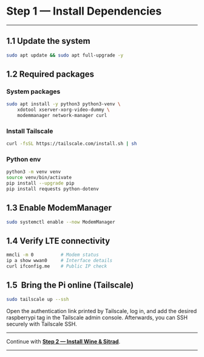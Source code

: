 
# Step 1 — Install Dependencies

---

## 1.1 Update the system

```bash
sudo apt update && sudo apt full-upgrade -y
```

## 1.2 Required packages

### System packages

```bash
sudo apt install -y python3 python3-venv \
    xdotool xserver-xorg-video-dummy \
    modemmanager network-manager curl
```

### Install Tailscale

```bash
curl -fsSL https://tailscale.com/install.sh | sh
```

### Python env

```bash
python3 -m venv venv
source venv/bin/activate
pip install --upgrade pip
pip install requests python-dotenv
```

## 1.3 Enable ModemManager

```bash
sudo systemctl enable --now ModemManager
```

## 1.4 Verify LTE connectivity

```bash
mmcli -m 0          # Modem status
ip a show wwan0     # Interface details
curl ifconfig.me    # Public IP check
```


## 1.5  Bring the Pi online (Tailscale)

```bash
sudo tailscale up --ssh
```

Open the authentication link printed by Tailscale, log in, and add the desired raspberrypi tag in the Tailscale admin console. 
Afterwards, you can SSH securely with Tailscale SSH. 

---

Continue with **[Step 2 — Install Wine & Sitrad](install_sitrad.md)**.

---
